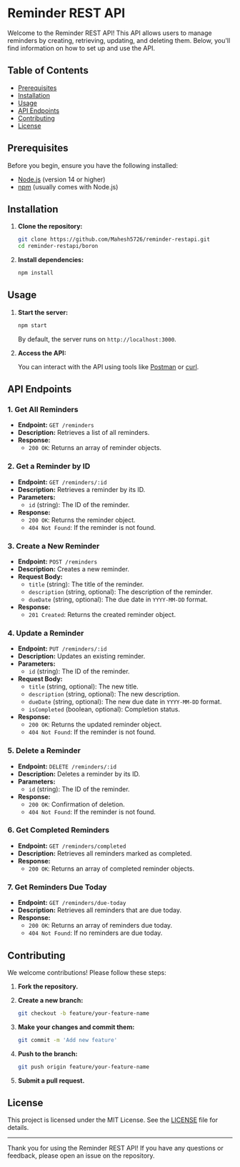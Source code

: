# Reminder REST API

Welcome to the Reminder REST API! This API allows users to manage reminders by creating, retrieving, updating, and deleting them. Below, you'll find information on how to set up and use the API.

## Table of Contents

- [Prerequisites](#prerequisites)
- [Installation](#installation)
- [Usage](#usage)
- [API Endpoints](#api-endpoints)
- [Contributing](#contributing)
- [License](#license)

## Prerequisites

Before you begin, ensure you have the following installed:

- [Node.js](https://nodejs.org/) (version 14 or higher)
- [npm](https://www.npmjs.com/) (usually comes with Node.js)

## Installation

1. **Clone the repository:**

   ```bash
   git clone https://github.com/Mahesh5726/reminder-restapi.git
   cd reminder-restapi/boron
   ```

2. **Install dependencies:**

   ```bash
   npm install
   ```

## Usage

1. **Start the server:**

   ```bash
   npm start
   ```

   By default, the server runs on `http://localhost:3000`.

2. **Access the API:**

   You can interact with the API using tools like [Postman](https://www.postman.com/) or [curl](https://curl.se/).

## API Endpoints

### 1. Get All Reminders

- **Endpoint:** `GET /reminders`
- **Description:** Retrieves a list of all reminders.
- **Response:**
  - `200 OK`: Returns an array of reminder objects.

### 2. Get a Reminder by ID

- **Endpoint:** `GET /reminders/:id`
- **Description:** Retrieves a reminder by its ID.
- **Parameters:**
  - `id` (string): The ID of the reminder.
- **Response:**
  - `200 OK`: Returns the reminder object.
  - `404 Not Found`: If the reminder is not found.

### 3. Create a New Reminder

- **Endpoint:** `POST /reminders`
- **Description:** Creates a new reminder.
- **Request Body:**
  - `title` (string): The title of the reminder.
  - `description` (string, optional): The description of the reminder.
  - `dueDate` (string, optional): The due date in `YYYY-MM-DD` format.
- **Response:**
  - `201 Created`: Returns the created reminder object.

### 4. Update a Reminder

- **Endpoint:** `PUT /reminders/:id`
- **Description:** Updates an existing reminder.
- **Parameters:**
  - `id` (string): The ID of the reminder.
- **Request Body:**
  - `title` (string, optional): The new title.
  - `description` (string, optional): The new description.
  - `dueDate` (string, optional): The new due date in `YYYY-MM-DD` format.
  - `isCompleted` (boolean, optional): Completion status.
- **Response:**
  - `200 OK`: Returns the updated reminder object.
  - `404 Not Found`: If the reminder is not found.

### 5. Delete a Reminder

- **Endpoint:** `DELETE /reminders/:id`
- **Description:** Deletes a reminder by its ID.
- **Parameters:**
  - `id` (string): The ID of the reminder.
- **Response:**
  - `200 OK`: Confirmation of deletion.
  - `404 Not Found`: If the reminder is not found.

### 6. Get Completed Reminders

- **Endpoint:** `GET /reminders/completed`
- **Description:** Retrieves all reminders marked as completed.
- **Response:**
  - `200 OK`: Returns an array of completed reminder objects.

### 7. Get Reminders Due Today

- **Endpoint:** `GET /reminders/due-today`
- **Description:** Retrieves all reminders that are due today.
- **Response:**
  - `200 OK`: Returns an array of reminders due today.
  - `404 Not Found`: If no reminders are due today.

## Contributing

We welcome contributions! Please follow these steps:

1. **Fork the repository.**
2. **Create a new branch:**

   ```bash
   git checkout -b feature/your-feature-name
   ```

3. **Make your changes and commit them:**

   ```bash
   git commit -m 'Add new feature'
   ```

4. **Push to the branch:**

   ```bash
   git push origin feature/your-feature-name
   ```

5. **Submit a pull request.**

## License

This project is licensed under the MIT License. See the [LICENSE](../LICENSE) file for details.

---

Thank you for using the Reminder REST API! If you have any questions or feedback, please open an issue on the repository.

